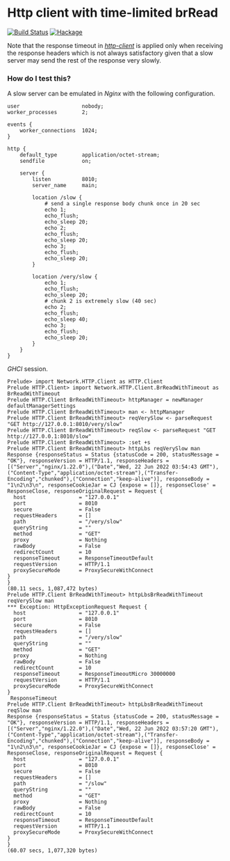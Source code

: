 Http client with time-limited brRead
====================================

[![Build Status](https://github.com/lyokha/http-client-brread-timeout/workflows/CI/badge.svg)](https://github.com/lyokha/http-client-brread-timeout/actions?query=workflow%3ACI)
[![Hackage](https://img.shields.io/hackage/v/http-client-brread-timeout.svg?label=hackage%20%7C%20http-client-brread-timeout&logo=haskell&logoColor=%239580D1)](https://hackage.haskell.org/package/http-client-brread-timeout)

Note that the response timeout in
[*http-client*](https://github.com/snoyberg/http-client) is applied only when
receiving the response headers which is not always satisfactory given that a
slow server may send the rest of the response very slowly.

### How do I test this?

A slow server can be emulated in *Nginx* with the following configuration.

```vim
user                    nobody;
worker_processes        2;

events {
    worker_connections  1024;
}

http {
    default_type        application/octet-stream;
    sendfile            on;

    server {
        listen          8010;
        server_name     main;

        location /slow {
            # send a single response body chunk once in 20 sec
            echo 1;
            echo_flush;
            echo_sleep 20;
            echo 2;
            echo_flush;
            echo_sleep 20;
            echo 3;
            echo_flush;
            echo_sleep 20;
        }

        location /very/slow {
            echo 1;
            echo_flush;
            echo_sleep 20;
            # chunk 2 is extremely slow (40 sec)
            echo 2;
            echo_flush;
            echo_sleep 40;
            echo 3;
            echo_flush;
            echo_sleep 20;
        }
    }
}
```

*GHCI* session.

```
Prelude> import Network.HTTP.Client as HTTP.Client
Prelude HTTP.Client> import Network.HTTP.Client.BrReadWithTimeout as BrReadWithTimeout
Prelude HTTP.Client BrReadWithTimeout> httpManager = newManager defaultManagerSettings
Prelude HTTP.Client BrReadWithTimeout> man <- httpManager
Prelude HTTP.Client BrReadWithTimeout> reqVerySlow <- parseRequest "GET http://127.0.0.1:8010/very/slow"
Prelude HTTP.Client BrReadWithTimeout> reqSlow <- parseRequest "GET http://127.0.0.1:8010/slow"
Prelude HTTP.Client BrReadWithTimeout> :set +s
Prelude HTTP.Client BrReadWithTimeout> httpLbs reqVerySlow man
Response {responseStatus = Status {statusCode = 200, statusMessage = "OK"}, responseVersion = HTTP/1.1, responseHeaders = [("Server","nginx/1.22.0"),("Date","Wed, 22 Jun 2022 03:54:43 GMT"),("Content-Type","application/octet-stream"),("Transfer-Encoding","chunked"),("Connection","keep-alive")], responseBody = "1\n2\n3\n", responseCookieJar = CJ {expose = []}, responseClose' = ResponseClose, responseOriginalRequest = Request {
  host                 = "127.0.0.1"
  port                 = 8010
  secure               = False
  requestHeaders       = []
  path                 = "/very/slow"
  queryString          = ""
  method               = "GET"
  proxy                = Nothing
  rawBody              = False
  redirectCount        = 10
  responseTimeout      = ResponseTimeoutDefault
  requestVersion       = HTTP/1.1
  proxySecureMode      = ProxySecureWithConnect
}
}
(80.11 secs, 1,087,472 bytes)
Prelude HTTP.Client BrReadWithTimeout> httpLbsBrReadWithTimeout reqVerySlow man
*** Exception: HttpExceptionRequest Request {
  host                 = "127.0.0.1"
  port                 = 8010
  secure               = False
  requestHeaders       = []
  path                 = "/very/slow"
  queryString          = ""
  method               = "GET"
  proxy                = Nothing
  rawBody              = False
  redirectCount        = 10
  responseTimeout      = ResponseTimeoutMicro 30000000
  requestVersion       = HTTP/1.1
  proxySecureMode      = ProxySecureWithConnect
}
 ResponseTimeout
Prelude HTTP.Client BrReadWithTimeout> httpLbsBrReadWithTimeout reqSlow man
Response {responseStatus = Status {statusCode = 200, statusMessage = "OK"}, responseVersion = HTTP/1.1, responseHeaders = [("Server","nginx/1.22.0"),("Date","Wed, 22 Jun 2022 03:57:20 GMT"),("Content-Type","application/octet-stream"),("Transfer-Encoding","chunked"),("Connection","keep-alive")], responseBody = "1\n2\n3\n", responseCookieJar = CJ {expose = []}, responseClose' = ResponseClose, responseOriginalRequest = Request {
  host                 = "127.0.0.1"
  port                 = 8010
  secure               = False
  requestHeaders       = []
  path                 = "/slow"
  queryString          = ""
  method               = "GET"
  proxy                = Nothing
  rawBody              = False
  redirectCount        = 10
  responseTimeout      = ResponseTimeoutDefault
  requestVersion       = HTTP/1.1
  proxySecureMode      = ProxySecureWithConnect
}
}
(60.07 secs, 1,077,320 bytes)
```

